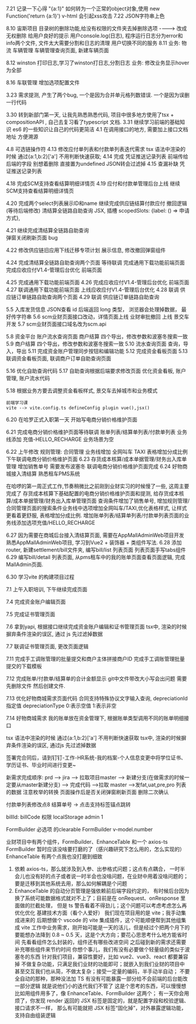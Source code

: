 7.21 记录一下心得  "{a:1}" 如何转为一个正常的object对象,使用 new Function('return {a:1}')
    v-html 会引起xss攻击
7.22 JSON字符串上色

8.10
    宙斯项目
        目录树的删除功能,给没有权限的文件夹去掉删除选项  ----> 改成无权删除  给用户良好的提示
        用户console.log(日志), 程序运行日志分为error和info两个文件, 文件太大需要分割和日志的清理
        用户切换不同的服务
8.11 
    业务:
        物流 车辆管理 
        车辆管理查询页面, 新建车辆页面

8.12 winston 打印日志,学习了winston打日志,分割日志
     业务: 修改业务显示hover为全部

8.16 
    车联管理 增加选项配置文件


3.23 需求提测, 产生了两个bug, 一个是因为合并单元格列数错误. 一个是因为误删一行代码

3.30 转到新部门第一天, 让我先熟悉熟悉代码, 项目中很多地方使用了tsx + compositionAPI , 自己去复习看了typescript 文档.
3.31 继续学习前端的基础知识  es6 的一些知识让自己的代码更简洁
4.1  在调用接口的地方, 需要加上接口文档地址 方便溯源

4.8 可选链操作符
4.13 修改应付单列表和付款单列表迭代需求
    tsx 语法中渲染的时候 通过{a:1,b:2}['a'] 不用判断快速获取; 
4.14 完成 凭证推送记录列表
  前端传给后端的字段 别想着删除 直接置为undefined  JSON转会过滤掉
4.15 查漏补缺 凭证推送记录列表

4.18 完成SCM支持查看结算明细详情页
4.19 应付和付款单管理后台上线 
     继续SCM支持查看结算明细详情页

4.20 完成两个select列表展示ID和name
     继续完成供应链结算付款应付 撤回逻辑(等待后端修改)
     清结算全链路自助查询
     JSX, 插槽 scopedSlots: {label: () => <span>申请方式</span>},

4.21 继续完成清结算全链路自助查询   
     弹窗关闭刷新页面 bug

4.22 修改供应链旧应用下线迁移专项计划 展示信息, 修改撤回弹窗组件

4.24  完成清结算全链路自助查询两个页面 等待联调
      完成通用下载功能前端页面
      完成应收应付V1.4-管理后台优化 前端页面

4.25 完成通用下载功能前端页面
4.26 完成应收应付V1.4-管理后台优化 前端页面
4.27 联调通用下载功能前端页面 上线应收应付V1.4-管理后台优化 
4.28 联调 供应链订单链路自助查询两个页面
4.29 联调 供应链订单链路自助查询

5.5 入库发货信息 JSON查看
    id 后端返回 long 类型， 浏览器会处理掉数据， 最好传字符串
5.6 scm业财页面接口改动，详情页面上线  业财审批撤回 上线  景交车开发
5.7 scm业财页面接口域名改为scm.api

5.8 资金平台 账户流水查询页面
    商户结算 四个导出，修改参数和波塞冬搜索一致
5.9  商户结算 四个导出，修改参数和波塞冬搜索一致
5.10 流水查询页面 查询，导入，导出
5.11 完成资金账户管理同步按钮和编辑功能
5.12 完成资金看板页面
5.13 联调资金看板页面, 联调商户订单自助查询页面

5.16 优化自助查询代码
5.17 自助查询根据后端要求修改页面
     优化资金看板, 账户管理, 账户流水代码

5.18 根据业务方要去调整资金看板样式, 景交车去掉城市和业务模式

    前端学习课
    vite --> vite.config.ts defineConfig plugin vue(),jsx()

6.20 在哈罗正式入职第一天
    开始写电商分销价格维护页面

6.21 完成电商分销价格维护页面等待联调
    账单列表/结算单列表/付款单列表 业务线添加 充值-HELLO_RECHARGE  业务场景为空

6.22 上午修改 规则管理: 合同管理 业务线增加 全网叫车 TAXI  表格增加分成比例 
    下午联调电商分销价格维护页面
6.23 存货成本核算/成本单据管理/财务出入库单管理  增加销售单号 需要发布波塞冬
    联调电商分销价格维护页面完成
6.24 好物商城接入清结算 熟悉租车PMS系统

在哈啰的第一周正式工作,节奏稍微比之前刚到业财实习的时候慢了一些, 这周主要完成了
存货成本核算下基础配置的电商分销价格维护页面和提测, 给存货成本核算/成本单据管理/财务出入库单管理页面
查询条件增加了销售单号, 增加规则管理/合同管理页面的搜索条件业务线中选项增加全网叫车/TAXI,优化表格样式,
让样式更看着更舒服, 表格增加分成比例. 增加账单列表/结算单列表/付款单列表页面的业务线添加选项充值/HELLO_RECHARGE

6.27 因为需要在商城后台接入清结算页面, 需要在AppMallAdminWeb项目开发
      熟悉AppMallAdminWeb项目, 学习到Vue2 + 装饰器 + 类组件写法.
6.28 添加router, 新建settlement/bill文件夹, 编写bill/list 列表页面
    列表页面手写tabs组件
6.29 编写bill/detail 列表页面, 从pms租车中的我的账单页面查看页面逻辑, 完成MallAdmin页面.

6.30 学习vite 的构建项目过程

7.1 上午入职培训, 下午继续完成页面

7.4 完成资金账户编辑页面

7.5 完成证书管理页面

7.6 拿到yapi, 根据接口继续完成资金账户编辑和证书管理页面
    tsx中, 渲染的时候摒弃条件渲染的误区, 通过 js 先过滤掉数据

7.7 联调证书管理页面, 更改页面逻辑

7.11 完成手工调账管理的批量提交和商户主体拼接商户ID
     完成手工调账管理批量提交的下载模板

7.12 完成账单/付款单/结算单的合计金额显示
    git中文件带改大小写会出问题 需要先删除文件 然后创建文件.

7.13 优化好物商城需求页面代码
     合同支持特殊协议文字输入查询, depreciationId 指定值 depreciationType 0:表示空值  1:表示非空

7.14 好物商城需求 我的账单放在资金管理下, 根据账单类型调用不同的账单明细接口 


tsx 语法中渲染的时候 通过{a:1,b:2}['a'] 不用判断快速获取
tsx中, 渲染的时候摒弃条件渲染的误区, 通过js 先过滤掉数据

签署完合同后，请到钉钉-工作-HR系统-我的档案-个人信息变更中将学位证书、学历证书、毕业时间进行变更~

新需求完成顺序: prd --> jira --> 拉取项目master --> 新建分支(在做需求的时候一定要从master新建分支)
             --> 完成代码 -->拉取 master -->发fat,uat,pre,pro
列表的数据 注意枚举的转换
页面操作后是否关闭弹窗刷新页面
删除二次确认

付款单列表修改点8 结算单号 -> 点击支持<a>标签锚点跳转

billId: billCode
权限 localStorage admin 1

FormBuilder  必选项 的clearable
FormBuilder v-model.number

业财项目中有两个组件，FormBuilder、EnhanceTable 和一个 axios-ts
FormBuilder 暂时应该没啥要打磨的了（感兴趣研究下怎么用的，怎么实现的）
EnhanceTable 有两个点我也没打磨到细致
1. 依赖 axios-ts，那么就涉及到入参、出参格式问题；这点有点耦合，
一时半会儿也没有好的点子或者说一时半会也没啥问题，在业财中用着没啥问题的；
要是迁移到其他系统去用，那么如何解耦是个问题
2. EnhanceTable 的自动分页管理是强依赖前后端字段约定的，
有时候后台因为换了系统可能数据格式就对不上了；目前是在 onRequest、onResponse 里面做的拦截处理，
但是 ts 警告看着不得劲儿；这个问题可以考虑考虑怎么再优化优化
基建技术方面（看个人爱好）
我们现在项目用的是 vite；我手动集成进来的
后期想做个 vscode 的 vite 集成插件，这个可能顺便帮到其他组集成 vite
工作中业务需求，刚开始可能是一天的活儿，但是经过个把两个月下的
要能想办法降到 0.8 ~ 0.5 天，这是个大方向；要花心思思考什么地方能省时间
先看看组件怎么封装的，组件还有哪些改进空间
之后碰到新的需求还需要补充哪些组件来节约时间
你想个事儿，我们有没有必要做个轻量级的类似于波塞冬的东西
针对我们项目，兼容性要好，比如 vue2、vue3、react 都要兼容掉
不做复杂功能，只满足我们业财的功能即可；就嵌入到我们业财的项目中
甚至交互我们也从简，不做太复杂；接受一定量的编码，半手动半自动；
不要全自动的那种，那种没法加 TS
有没有可能暴露一部分给不会前端的后台能改一部分逻辑
就是说他们小的迭代我们不管了
这是个思考的东西，可以慢慢想
比如用组件用多了，像 EnhanceTable、FormBuilder 这两个；
有一天你会用烦了，你发现 render 返回的 JSX 标签是固定的，就是配置字段和校验逻辑、接口请求不一样，
那么有可能就把 JSX 标签“固化掉”，对外暴露逻辑功能，支持自由组装逻辑